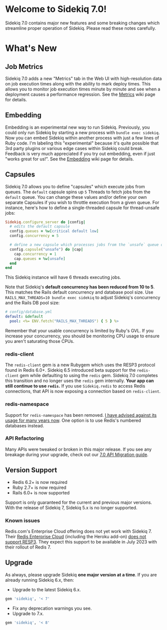 # Welcome to Sidekiq 7.0!

Sidekiq 7.0 contains major new features and some breaking changes which streamline proper operation of Sidekiq.
Please read these notes carefully.

# What's New

## Job Metrics

Sidekiq 7.0 adds a new "Metrics" tab in the Web UI with high-resolution data on job execution times along with the ability to mark deploy times.
This allows you to monitor job execution times minute by minute and see when a deployment causes a performance regression.
See the [Metrics](https://github.com/mperham/sidekiq/wiki/Metrics) wiki page for details.

## Embedding

Embedding is an experimental new way to run Sidekiq.
Previously, you could only run Sidekiq by starting a new process with `bundle exec sidekiq`.
Now you can embed Sidekiq within another process with just a few lines of Ruby code.
I'm labeling this "experimental" because it's quite possible that 3rd party plugins or various edge cases within Sidekiq could break.
Feedback is very much appreciated if you try out embedding, even if just "works great for us!".
See the [Embedding](https://github.com/mperham/sidekiq/wiki/Embedding) wiki page for details.

## Capsules

Sidekiq 7.0 allows you to define "capsules" which execute jobs from queues.
The `default` capsule spins up `5` Threads to fetch jobs from the `default` queue.
You can change these values and/or define your own separate Capsules if you wish to throttle execution from a given queue.
For instance, here's how to define a single-threaded capsule for thread-unsafe jobs:

```ruby
Sidekiq.configure_server do |config|
  # edits the default capsule
  config.queues = %w[critical default low]
  config.concurrency = 5

  # define a new capsule which processes jobs from the `unsafe` queue one at a time
  config.capsule("unsafe") do |cap|
    cap.concurrency = 1
    cap.queues = %w[unsafe]
  end
end
```

This Sidekiq instance will have 6 threads executing jobs.

Note that Sidekiq's **default concurrency has been reduced from 10 to 5**.
This matches the Rails default concurrency and database pool size.
Use `RAILS_MAX_THREADS=10 bundle exec sidekiq` to adjust Sidekiq's concurrency and the Rails DB pool size:

```yaml
# config/database.yml
default: &default
  pool: <%= ENV.fetch("RAILS_MAX_THREADS") { 5 } %>
```

Remember that your usable concurrency is limited by Ruby's GVL.
If you increase your concurrency, you should be monitoring CPU usage to ensure you aren't saturating those CPUs.

### redis-client

The `redis-client` gem is a new Rubygem which uses the RESP3 protocol found in Redis 6.0+.
Sidekiq 6.5 introduced beta support for the `redis-client` gem while defaulting to using the `redis` gem.
Sidekiq 7.0 completes this transition and no longer uses the `redis` gem internally.
**Your app can still continue to use `redis`.**
If you use `Sidekiq.redis` to access Redis connections, that API is now exposing a connection based on `redis-client`.

### redis-namespace

Support for `redis-namespace` has been removed.
[I have advised against its usage for many years now](https://www.mikeperham.com/2017/04/10/migrating-from-redis-namespace/).
One option is to use Redis's numbered databases instead.

### API Refactoring

Many APIs were tweaked or broken in this major release. If you see any breakage during your upgrade, check out our [7.0 API Migration guide](7.0-API-Migration.md).

## Version Support

- Redis 6.2+ is now required
- Ruby 2.7+ is now required
- Rails 6.0+ is now supported

Support is only guaranteed for the current and previous major versions.
With the release of Sidekiq 7, Sidekiq 5.x is no longer supported.

### Known issues

Redis.com's Enterprise Cloud offering does not yet work with Sidekiq 7.
Their [Redis Enterprise Cloud](https://elements.heroku.com/addons/rediscloud) (including the Heroku add-on) [does not support RESP3](https://github.com/mperham/sidekiq/issues/5594).
They expect this support to be available in July 2023 with their rollout of Redis 7.

## Upgrade

As always, please upgrade Sidekiq **one major version at a time**.
If you are already running Sidekiq 6.x, then:

* Upgrade to the latest Sidekiq 6.x.
```ruby
gem 'sidekiq', '< 7'
```
* Fix any deprecation warnings you see.
* Upgrade to 7.x.
```ruby
gem 'sidekiq', '< 8'
```
